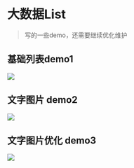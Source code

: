 # 大数据List

> 写的一些demo，还需要继续优化维护

## 基础列表demo1

![](https://cdn.jsdelivr.net/gh/maoyln/maoyl-img/blog/大数据表格demo1.gif)

## 文字图片 demo2

![](https://cdn.jsdelivr.net/gh/maoyln/maoyl-img/blog/大数据ListDemo2.gif)

## 文字图片优化 demo3

![](https://cdn.jsdelivr.net/gh/maoyln/maoyl-img/blog/大数据表格demo03.gif)

